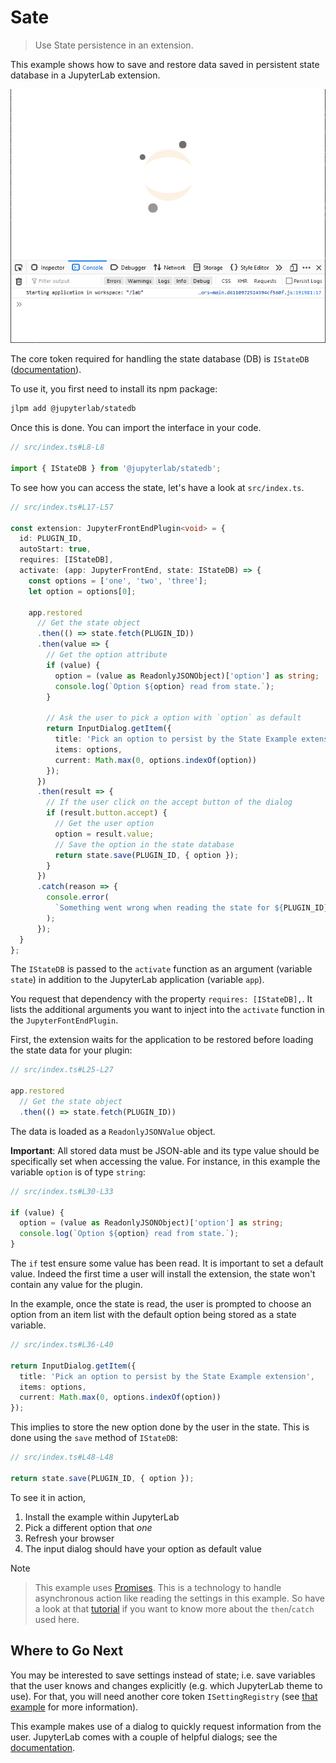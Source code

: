 # Sate

> Use State persistence in an extension.

This example shows how to save and restore data saved in persistent state database
in a JupyterLab extension.

![state example](preview.gif)

The core token required for handling the state database (DB) is
`IStateDB` ([documentation](https://jupyterlab.github.io/jupyterlab/statedb/interfaces/istatedb.html)).

To use it, you first need to install its npm package:

```bash
jlpm add @jupyterlab/statedb
```

Once this is done. You can import the interface in your code.

```ts
// src/index.ts#L8-L8

import { IStateDB } from '@jupyterlab/statedb';
```

To see how you can access the state, let's have a look at `src/index.ts`.

```ts
// src/index.ts#L17-L57

const extension: JupyterFrontEndPlugin<void> = {
  id: PLUGIN_ID,
  autoStart: true,
  requires: [IStateDB],
  activate: (app: JupyterFrontEnd, state: IStateDB) => {
    const options = ['one', 'two', 'three'];
    let option = options[0];

    app.restored
      // Get the state object
      .then(() => state.fetch(PLUGIN_ID))
      .then(value => {
        // Get the option attribute
        if (value) {
          option = (value as ReadonlyJSONObject)['option'] as string;
          console.log(`Option ${option} read from state.`);
        }

        // Ask the user to pick a option with `option` as default
        return InputDialog.getItem({
          title: 'Pick an option to persist by the State Example extension',
          items: options,
          current: Math.max(0, options.indexOf(option))
        });
      })
      .then(result => {
        // If the user click on the accept button of the dialog
        if (result.button.accept) {
          // Get the user option
          option = result.value;
          // Save the option in the state database
          return state.save(PLUGIN_ID, { option });
        }
      })
      .catch(reason => {
        console.error(
          `Something went wrong when reading the state for ${PLUGIN_ID}.\n${reason}`
        );
      });
  }
};
```

The `IStateDB` is passed to the `activate` function as an
argument (variable `state`) in addition to the JupyterLab application
(variable `app`).

You request that dependency with the property
`requires: [IStateDB],`. It lists the additional arguments
you want to inject into the `activate` function in the `JupyterFontEndPlugin`.

First, the extension waits for the application to be restored before
loading the state data for your plugin:

<!-- prettier-ignore-start -->
```ts
// src/index.ts#L25-L27

app.restored
  // Get the state object
  .then(() => state.fetch(PLUGIN_ID))
```
<!-- prettier-ignore-end -->

The data is loaded as a `ReadonlyJSONValue` object.

**Important**: All stored data must be JSON-able and its type value
should be specifically set when accessing the value.
For instance, in this example the variable `option` is of type `string`:

```ts
// src/index.ts#L30-L33

if (value) {
  option = (value as ReadonlyJSONObject)['option'] as string;
  console.log(`Option ${option} read from state.`);
}
```

The `if` test ensure some value has been read. It is important to set a default value.
Indeed the first time a user will install the extension, the state won't contain
any value for the plugin.

In the example, once the state is read, the user is prompted to choose an option from
an item list with the default option being stored as a state variable.

```ts
// src/index.ts#L36-L40

return InputDialog.getItem({
  title: 'Pick an option to persist by the State Example extension',
  items: options,
  current: Math.max(0, options.indexOf(option))
});
```

This implies to store the new option done by the user in the state. This is done
using the `save` method of `IStateDB`:

```ts
// src/index.ts#L48-L48

return state.save(PLUGIN_ID, { option });
```

To see it in action,

1. Install the example within JupyterLab
2. Pick a different option that _one_
3. Refresh your browser
4. The input dialog should have your option as default value

Note

> This example uses [Promises](https://developer.mozilla.org/en-US/docs/Web/JavaScript/Reference/Global_Objects/Promise).
> This is a technology to handle asynchronous action like reading
> the settings in this example. So have a look at that [tutorial](https://scotch.io/tutorials/javascript-promises-for-dummies)
> if you want to know more about the `then`/`catch` used here.

## Where to Go Next

You may be interested to save settings instead of state; i.e. save variables that the
user knows and changes explicitly (e.g. which JupyterLab theme to use). For that, you
will need another core token `ISettingRegistry` (see [that example](../settings/README.md)
for more information).

This example makes use of a dialog to quickly request information from the user. JupyterLab
comes with a couple of helpful dialogs; see the [documentation](https://jupyterlab.readthedocs.io/en/stable/developer/ui_helpers.html#dialogs).
